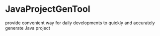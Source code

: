 # JavaProjectGenTool
provide convenient way for daily developments to quickly and accurately generate Java project  
